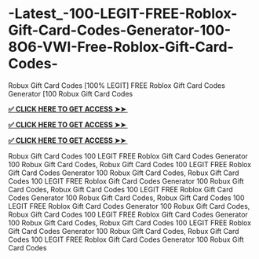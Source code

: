 # -Latest_-100-LEGIT-FREE-Roblox-Gift-Card-Codes-Generator-100-8O6-VWI-Free-Roblox-Gift-Card-Codes-
Robux Gift Card Codes [100% LEGIT] FREE Roblox Gift Card Codes Generator [100 Robux Gift Card Codes

**[✅ CLICK HERE TO GET ACCESS ➤➤ ​​](https://xnproo.com/giftcards/)**

**[✅ CLICK HERE TO GET ACCESS ➤➤ ​​](https://xnproo.com/giftcards/)**

**[✅ CLICK HERE TO GET ACCESS ➤➤ ​​](https://xnproo.com/giftcards/)**


Robux Gift Card Codes 100 LEGIT FREE Roblox Gift Card Codes Generator 100 Robux Gift Card Codes, Robux Gift Card Codes 100 LEGIT FREE Roblox Gift Card Codes Generator 100 Robux Gift Card Codes, Robux Gift Card Codes 100 LEGIT FREE Roblox Gift Card Codes Generator 100 Robux Gift Card Codes, Robux Gift Card Codes 100 LEGIT FREE Roblox Gift Card Codes Generator 100 Robux Gift Card Codes, Robux Gift Card Codes 100 LEGIT FREE Roblox Gift Card Codes Generator 100 Robux Gift Card Codes, Robux Gift Card Codes 100 LEGIT FREE Roblox Gift Card Codes Generator 100 Robux Gift Card Codes, Robux Gift Card Codes 100 LEGIT FREE Roblox Gift Card Codes Generator 100 Robux Gift Card Codes, Robux Gift Card Codes 100 LEGIT FREE Roblox Gift Card Codes Generator 100 Robux Gift Card Codes
